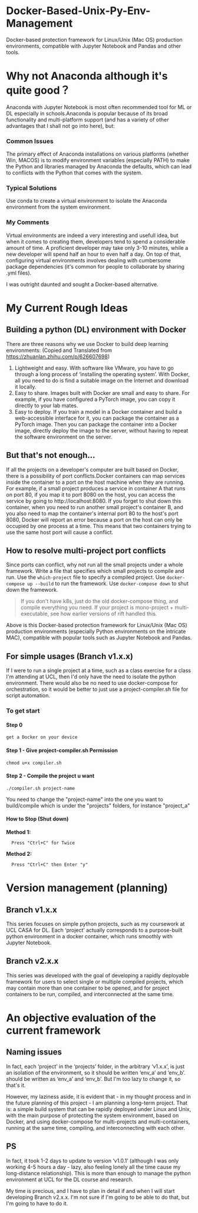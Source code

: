 # Docker-Based-Unix-Py-Env-Management
Docker-based protection framework for Linux/Unix (Mac OS) production environments, compatible with Jupyter Notebook and Pandas and other tools. 

# Why not Anaconda although it's quite good？
Anaconda with Jupyter Notebook is most often recommended tool for ML or DL especially in schools.Anaconda is popular because of its broad functionality and multi-platform support (and has a variety of other advantages that I shall not go into here), but:
### Common Issues
The primary effect of Anaconda installations on various platforms (whether Win, MACOS) is to modify environment variables (especially PATH) to make the Python and libraries managed by Anaconda the defaults, which can lead to conflicts with the Python that comes with the system.
### Typical Solutions
Use conda to create a virtual environment to isolate the Anaconda environment from the system environment.
### My Comments
Virtual environments are indeed a very interesting and usefull idea, but when it comes to creating them, developers tend to spend a considerable amount of time. A proficient developer may take only 3-10 minutes, while a new developer will spend half an hour to even half a day. On top of that, configuring virtual environments involves dealing with cumbersome package dependencies (it's common for people to collaborate by sharing .yml files). 

I was outright daunted and sought a Docker-based alternative.

# My Current Rough Ideas
## Building a python (DL) environment with Docker
There are three reasons why we use Docker to build deep learning environments: (Copied and Translated from https://zhuanlan.zhihu.com/p/626607698)
1. Lightweight and easy. With software like VMware, you have to go through a long process of ‘installing the operating system’. With Docker, all you need to do is find a suitable image on the Internet and download it locally.
2. Easy to share. Images built with Docker are small and easy to share. For example, if you have configured a PyTorch image, you can copy it directly to your lab mates.
3. Easy to deploy. If you train a model in a Docker container and build a web-accessible interface for it, you can package the container as a PyTorch image. Then you can package the container into a Docker image, directly deploy the image to the server, without having to repeat the software environment on the server.

## But that's not enough...
If all the projects on a developer's computer are built based on Docker, there is a possibility of port conflicts.Docker containers can map services inside the container to a port on the host machine when they are running.
For example, if a small project produces a service in container A that runs on port 80, if you map it to port 8080 on the host, you can access the service by going to http://localhost:8080.
If you forget to shut down this container, when you need to run another small project's container B, and you also need to map the container's internal port 80 to the host's port 8080, Docker will report an error because a port on the host can only be occupied by one process at a time. This means that two containers trying to use the same host port will cause a conflict.

## How to resolve multi-project port conflicts
Since ports can conflict, why not run all the small projects under a whole framework. Write a file that specifies which small projects to compile and run.
Use the `which-project` file to specify a compiled project.
Use `docker-compose up --build` to run the framework.
Use `docker-compose down` to shut down the framework.

> If you don't have k8s, just do the old docker-compose thing, and compile everything you need.
> If your project is mono-project + multi-executable, see how earlier versions of rift handled this.

Above is this Docker-based protection framework for Linux/Unix (Mac OS) production environments (especially Python environments on the intricate MAC), compatible with popular tools such as Jupyter Notebook and Pandas.

## For simple usages (Branch v1.x.x)

If I were to run a single project at a time, such as a class exercise for a class I'm attending at UCL, then I'd only have the need to isolate the python environment. There would also be no need to use docker-compose for orchestration, so it would be better to just use a project-compiler.sh file for script automation.

### To get start
#### Step 0

    get a Docker on your device
#### Step 1 - Give project-compiler.sh Permission

    chmod u+x compiler.sh
#### Step 2 - Compile the project u want

    ./compiler.sh project-name

You need to change the "project-name" into the one you want to build/compile which is under the "projects" folders, for instance "project_a"
#### How to Stop (Shut down)
**Method 1:**

      Press "Ctrl+C" for Twice
**Method 2:**

      Press "Ctrl+C" then Enter "y"

# Version management (planning)
## Branch v1.x.x
This series focuses on simple python projects, such as my coursework at UCL CASA for DL. Each ‘project’ actually corresponds to a purpose-built python environment in a docker container, which runs smoothly with Jupyter Notebook.
## Branch v2.x.x
This series was developed with the goal of developing a rapidly deployable framework for users to select single or multiple compiled projects, which may contain more than one container to be opened, and for project containers to be run, compiled, and interconnected at the same time.


# An objective evaluation of the current framework
## Naming issues
In fact, each ‘project’ in the ‘projects’ folder, in the arbitrary ‘v1.x.x’, is just an isolation of the environment, so it should be written ‘env_a’ and ‘env_b’. should be written as ‘env_a’ and ‘env_b’. But I'm too lazy to change it, so that's it.

However, my laziness aside, it is evident that - in my thought process and in the future planning of this project - I am planning a long-term project. That is: a simple build system that can be rapidly deployed under Linux and Unix, with the main purpose of protecting the system environment, based on Docker, and using docker-compose for multi-projects and multi-containers, running at the same time, compiling, and interconnecting with each other.

## PS
In fact, it took 1-2 days to update to version ‘v1.0.1’ (although I was only working 4-5 hours a day - lazy, also feeling lonely all the time cause my long-distance relationship). This is more than enough to manage the python environment at UCL for the DL course and research.

My time is precious, and I have to plan in detail if and when I will start developing Branch v2.x.x. I'm not sure if I'm going to be able to do that, but I'm going to have to do it.